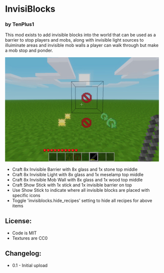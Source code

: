 # InvisiBlocks

### by TenPlus1

This mod exists to add invisible blocks into the world that can be used as a barrier to stop players and mobs, along with invisible light sources to illuiminate areas and invisible mob walls a player can walk through but make a mob stop and ponder.

![screenshot.jpg](screenshot.jpg)

 - Craft 8x Invisible Barrier with 8x glass and 1x stone top middle
 - Craft 8x Invisible Light with 8x glass and 1x meselamp top middle
 - Craft 8x Invisible Mob Wall with 8x glass and 1x wood top middle
 - Craft Show Stick with 1x stick and 1x invisible barrier on top
 - Use Show Stick to indicate where all invisible blocks are placed with specific icons
 - Toggle 'invisiblocks.hide_recipes' setting to hide all recipes for above items

## License:

 - Code is MIT
 - Textures are CC0

## Changelog:

 - 0.1 - Initial upload
